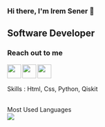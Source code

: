 ### Hi there, I'm Irem Sener 👋

## Software Developer

### Reach out to me

[<img height="32" width="32" src="https://unpkg.com/simple-icons@v8/icons/instagram.svg" align ="left" />][instagram]
[<img height="32" width="32" src="https://unpkg.com/simple-icons@v8/icons/twitter.svg" align ="left" />][twitter]
[<img height="32" width="32" src="https://unpkg.com/simple-icons@v8/icons/linkedin.svg" align ="left" />][linkedin]


[instagram]: https://www.instagram.com/iremsener.is/
[twitter]: https://twitter.com/iremseneris
[linkedin]: https://www.linkedin.com/in/irem-sener-5305a423b/






 
<br>
<br>


  
  Skills : Html, Css, Python, Qiskit
  
  <br>
  
  <summary>Most Used Languages</summary>
  <img src="https://github-readme-stats.vercel.app/api/top-langs/?username=iremsener&layout=compact">
  
  



<!--
**iremsener/iremsener** is a ✨ _special_ ✨ repository because its `README.md` (this file) appears on your GitHub profile.

Here are some ideas to get you started:

- 🔭 I’m currently working on ...
- 🌱 I’m currently learning ...
- 👯 I’m looking to collaborate on ...
- 🤔 I’m looking for help with ...
- 💬 Ask me about ...
- 📫 How to reach me: ...
- 😄 Pronouns: ...
- ⚡ Fun fact: ...
-->
